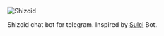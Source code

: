 ![Shizoid](https://github.com/top4ek/shizoid-ng/workflows/Shizoid/badge.svg?branch=master)

Shizoid chat bot for telegram. Inspired by [Sulci](https://github.com/ermine/sulci) Bot.
